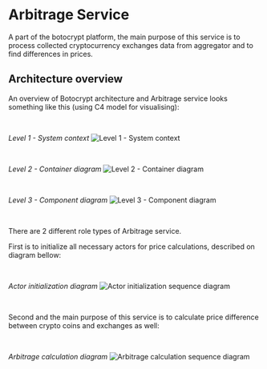 # Arbitrage Service

A part of the botocrypt platform, the main purpose of this service is to process collected 
cryptocurrency exchanges data from aggregator and to find differences in prices.

## Architecture overview

An overview of Botocrypt architecture and Arbitrage service looks something like this (using C4 
model for visualising):

&nbsp;&nbsp;

*Level 1 - System context*
![Level 1 - System context](http://www.plantuml.com/plantuml/proxy?cache=no&src=https://raw.githubusercontent.com/marko-domic/botocrypt.arbitrage/main/doc/level-1-system-context.wsd)

&nbsp;&nbsp;

*Level 2 - Container diagram*
![Level 2 - Container diagram](http://www.plantuml.com/plantuml/proxy?cache=no&src=https://raw.githubusercontent.com/marko-domic/botocrypt.arbitrage/main/doc/level-2-container-diagram.wsd)

&nbsp;&nbsp;

*Level 3 - Component diagram*
![Level 3 - Component diagram](http://www.plantuml.com/plantuml/proxy?cache=no&src=https://raw.githubusercontent.com/marko-domic/botocrypt.arbitrage/main/doc/level-3-component-diagram.wsd)

&nbsp;&nbsp;

There are 2 different role types of Arbitrage service. 

First is to initialize all necessary actors for price calculations, described on diagram bellow:

&nbsp;&nbsp;

*Actor initialization diagram*
![Actor initialization sequence diagram](http://www.plantuml.com/plantuml/proxy?cache=no&src=https://raw.githubusercontent.com/marko-domic/botocrypt.arbitrage/main/doc/actor-init-sequence-diagram.wsd)

&nbsp;&nbsp;

Second and the main purpose of this service is to calculate price difference between crypto coins 
and exchanges as well:

&nbsp;&nbsp;

*Arbitrage calculation diagram*
![Arbitrage calculation sequence diagram](http://www.plantuml.com/plantuml/proxy?cache=no&src=https://raw.githubusercontent.com/marko-domic/botocrypt.arbitrage/main/doc/arbitrage-calculation-sequence-diagram.wsd)



